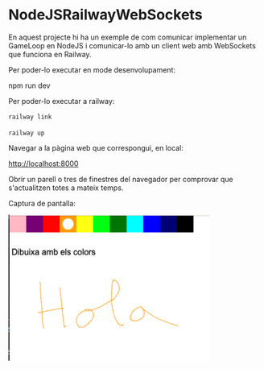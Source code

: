 # NodeJSRailwayWebSockets
 
En aquest projecte hi ha un exemple de com comunicar implementar un GameLoop en NodeJS i comunicar-lo amb un client web amb WebSockets que funciona en Railway.

Per poder-lo executar en mode desenvolupament:

npm run dev

Per poder-lo executar a railway:

```
railway link

railway up
```

Navegar a la pàgina web que correspongui, en local: 

[http://localhost:8000](http://localhost:8000)

Obrir un parell o tres de finestres del navegador per comprovar que s'actualitzen totes a mateix temps.

Captura de pantalla:

<img src="./screenshot.png" width="400">